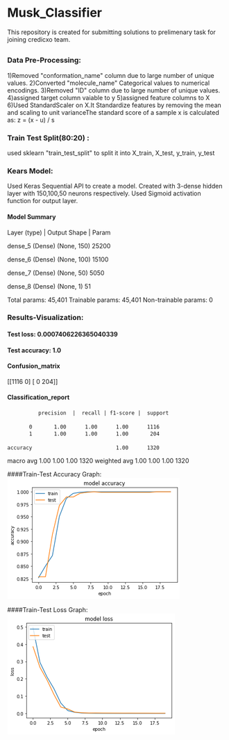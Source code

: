 # Musk_Classifier
 This repository is created for submitting solutions to prelimenary task for  joining credicxo team.

##

### Data Pre-Processing:

1)Removed "conformation_name" column due to large number of unique values.
2)Converted "molecule_name" Categorical values to numerical encodings.
3)Removed "ID" column due to large number of unique values.
4)assigned target column vaiable to y
5)assigned feature columns to X
6)Used StandardScaler on X.It Standardize features by removing the mean and scaling to unit varianceThe standard score of a sample x is calculated as: z = (x - u) / s


### Train Test Split(80:20) :

used sklearn "train_test_split" to split it into X_train, X_test, y_train, y_test

### Kears Model:

Used Keras Sequential API to create a model.
Created with 3-dense hidden layer with 150,100,50 neurons respectively.
Used Sigmoid activation function for output layer.
#### Model Summary

Layer (type)      |          Output Shape   |           Param 

dense_5 (Dense)              (None, 150)               25200

dense_6 (Dense)              (None, 100)               15100

dense_7 (Dense)              (None, 50)                5050

dense_8 (Dense)              (None, 1)                 51

Total params: 45,401
Trainable params: 45,401
Non-trainable params: 0

### Results-Visualization:

#### Test loss: 0.0007406226365040339
#### Test accuracy: 1.0

#### Confusion_matrix
[[1116    0]
 [   0  204]]

#### Classification_report


              precision  |  recall | f1-score |  support

           0       1.00      1.00      1.00      1116
           1       1.00      1.00      1.00       204

    accuracy                           1.00      1320
   macro avg       1.00      1.00      1.00      1320
weighted avg       1.00      1.00      1.00      1320

####Train-Test Accuracy Graph:
![Train-Test Accuracy Graph](https://github.com/ummadiviany/Musk_Classifier/blob/master/acc.png)

####Train-Test Loss Graph:
![Train-Test Loss Graph](https://github.com/ummadiviany/Musk_Classifier/blob/master/loss.png)


